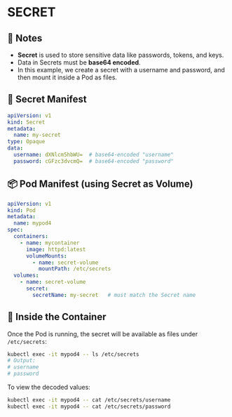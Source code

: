# SECRET

## 📌 Notes
- **Secret** is used to store sensitive data like passwords, tokens, and keys.  
- Data in Secrets must be **base64 encoded**.  
- In this example, we create a secret with a username and password, and then mount it inside a Pod as files.  

## 🔑 Secret Manifest
```yaml
apiVersion: v1
kind: Secret
metadata:
  name: my-secret
type: Opaque
data:
  username: dXNlcm5hbWU=  # base64-encoded "username"
  password: cGFzc3dvcmQ=  # base64-encoded "password"
````

## 📦 Pod Manifest (using Secret as Volume)
```yaml
apiVersion: v1
kind: Pod
metadata:
  name: mypod4
spec:
  containers:
    - name: mycontainer
      image: httpd:latest
      volumeMounts:
        - name: secret-volume
          mountPath: /etc/secrets
  volumes:
    - name: secret-volume
      secret:
        secretName: my-secret   # must match the Secret name
```

## 📂 Inside the Container
Once the Pod is running, the secret will be available as files under `/etc/secrets`:

```bash
kubectl exec -it mypod4 -- ls /etc/secrets
# Output:
# username
# password
```

To view the decoded values:

```bash
kubectl exec -it mypod4 -- cat /etc/secrets/username
kubectl exec -it mypod4 -- cat /etc/secrets/password
```
